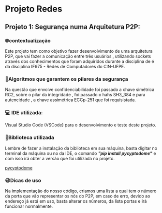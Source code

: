 # Projeto Redes 

## Projeto 1: Segurança numa Arquitetura P2P:
### 🌐contextualização
Este projeto tem como objetivo fazer desenvolvimento de uma arquitetura P2P, que vai fazer a comunicação entre três usuários , utilizando sockets através dos conhecimentos que foram adquiridos durante a disciplina de é da disciplina IF975 - Redes de Computadores do CIN-UFPE.
### 🔐Algoritmos que garantem os pilares da segurança
Na questão que envolve confidenciabilidade foi passado a chave simétrica RC2, sobre o pilar da integridade , foi passado o hahs SH3_384 e para autencidade , a chave assimétrica ECCp-251 que foi requisistada.
### 💻 IDE utilizada:
Visual Studio Code (VSCode) para o desenvolvimento e teste deste projeto.
### 📖Biblioteca utilizada
Lembre de fazer a instalação da biblioteca em sua máquina, basta digitar no terminal da máquina ou no da IDE, o comando __*"pip install pycyptodome"*__ e com isso irá obter a versão que foi utilizada no projeto.

[pycyptodome](https://pypi.org/project/pycryptodome/)

### 😃Dicas de uso
Na implementação do nosso código, criamos uma lista a qual tem o número da porta que vão representar os nós do P2P, em caso de erro, devido ao endereço já está em uso, basta alterar os números, da lista portas e irá funcionar normalmente.
